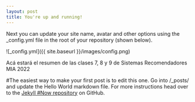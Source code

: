 ```yaml
---
layout: post
title: You're up and running!
---
```


Next you can update your site name, avatar and other options using the _config.yml file in the root of your repository (shown below).

![_config.yml]({{ site.baseurl }}/images/config.png)

Acá estará el resumen de las clases 7, 8 y 9 de Sistemas Recomendadores MIA 2022

#The easiest way to make your first post is to edit this one. Go into /_posts/ and update the Hello World markdown file. For more instructions head over to the [Jekyll 
#Now repository](https://github.com/barryclark/jekyll-now) on GitHub.
